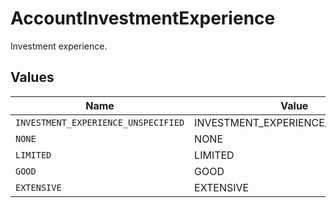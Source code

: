 # AccountInvestmentExperience

Investment experience.


## Values

| Name                                | Value                               |
| ----------------------------------- | ----------------------------------- |
| `INVESTMENT_EXPERIENCE_UNSPECIFIED` | INVESTMENT_EXPERIENCE_UNSPECIFIED   |
| `NONE`                              | NONE                                |
| `LIMITED`                           | LIMITED                             |
| `GOOD`                              | GOOD                                |
| `EXTENSIVE`                         | EXTENSIVE                           |